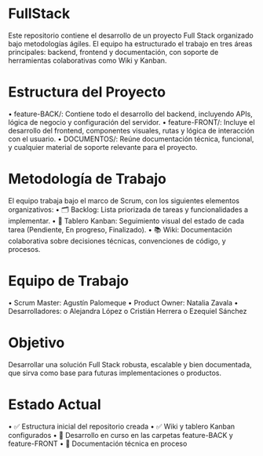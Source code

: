 # FullStack
Este repositorio contiene el desarrollo de un proyecto Full Stack organizado bajo metodologías ágiles. El equipo ha estructurado el trabajo en tres áreas principales: backend, frontend y documentación, con soporte de herramientas colaborativas como Wiki y Kanban.


# Estructura del Proyecto
•	feature-BACK/: Contiene todo el desarrollo del backend, incluyendo APIs, lógica de negocio y configuración del servidor.
•	feature-FRONT/: Incluye el desarrollo del frontend, componentes visuales, rutas y lógica de interacción con el usuario.
•	DOCUMENTOS/: Reúne documentación técnica, funcional, y cualquier material de soporte relevante para el proyecto.


# Metodología de Trabajo
El equipo trabaja bajo el marco de Scrum, con los siguientes elementos organizativos:
•	🗂️ Backlog: Lista priorizada de tareas y funcionalidades a implementar.
•	📌 Tablero Kanban: Seguimiento visual del estado de cada tarea (Pendiente, En progreso, Finalizado).
•	📚 Wiki: Documentación colaborativa sobre decisiones técnicas, convenciones de código, y procesos.


# Equipo de Trabajo
•	Scrum Master: Agustín Palomeque
•	Product Owner: Natalia Zavala
•	Desarrolladores:
o	Alejandra López
o	Cristián Herrera
o	Ezequiel Sánchez

# Objetivo
Desarrollar una solución Full Stack robusta, escalable y bien documentada, que sirva como base para futuras implementaciones o productos.

# Estado Actual

•	✅ Estructura inicial del repositorio creada
•	✅ Wiki y tablero Kanban configurados
•	🔄 Desarrollo en curso en las carpetas feature-BACK y feature-FRONT
•	📄 Documentación técnica en proceso
